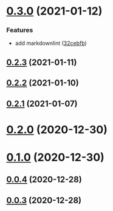 # [0.3.0](https://github.com/alex-lit/lint-kit/compare/v0.2.3...v0.3.0) (2021-01-12)


### Features

* add markdownlint ([32cebfb](https://github.com/alex-lit/lint-kit/commit/32cebfbb0a6472535fd36f0137268769186c60fa))



## [0.2.3](https://github.com/alex-lit/lint-kit/compare/v0.2.2...v0.2.3) (2021-01-11)



## [0.2.2](https://github.com/alex-lit/lint-kit/compare/v0.2.1...v0.2.2) (2021-01-10)



## [0.2.1](https://github.com/alex-lit/lint-kit/compare/v0.2.0...v0.2.1) (2021-01-07)



# [0.2.0](https://github.com/alex-lit/lint-kit/compare/v0.1.0...v0.2.0) (2020-12-30)



# [0.1.0](https://github.com/alex-lit/lint-kit/compare/v0.0.4...v0.1.0) (2020-12-30)

## [0.0.4](https://github.com/alex-lit/lint-kit/compare/v0.0.3...v0.0.4) (2020-12-28)

## [0.0.3](https://github.com/alex-lit/lint-kit/compare/v0.0.2...v0.0.3) (2020-12-28)

